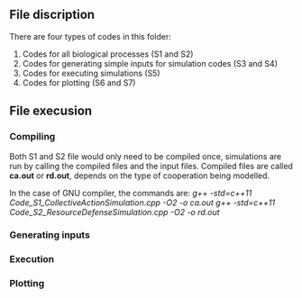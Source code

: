 ## File discription

There are four types of codes in this folder:

1. Codes for all biological processes (S1 and S2)
2. Codes for generating simple inputs for simulation codes (S3 and S4)
3. Codes for executing simulations (S5)
4. Codes for plotting (S6 and S7)

## File execusion

### Compiling
Both S1 and S2 file would only need to be compiled once, simulations are run by calling the compiled files and the input files. Compiled files are called __ca.out__ or __rd.out__, depends on the type of cooperation being modelled. 

In the case of GNU compiler, the commands are:
_g++ -std=c++11 Code_S1_CollectiveActionSimulation.cpp -O2 -o ca.out_
_g++ -std=c++11 Code_S2_ResourceDefenseSimulation.cpp -O2 -o rd.out_

### Generating inputs

### Execution

### Plotting
